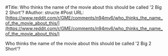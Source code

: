 #Title: Who thinks the name of the movie about this should be called '2 Big 2 Short'?
#Author: structe
#Post URL: [https://www.reddit.com/r/GME/comments/n94mv6/who_thinks_the_name_of_the_movie_about_this/](https://www.reddit.com/r/GME/comments/n94mv6/who_thinks_the_name_of_the_movie_about_this/)


Who thinks the name of the movie about this should be called '2 Big 2 Short'?